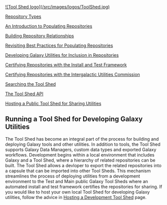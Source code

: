 <div class='right'> <a href='/toolshed/'>![Tool Shed logo](/src/images/logos/ToolShed.jpg)</a></div>

[Repository Types](/toolshed/repository-types/)

[An Introduction to Populating Repositories](/toolshed/repository-contents/)

[Building Repository Relationships](/toolshed/defining-repository-dependencies/)

[Revisiting Best Practices for Populating Repositories](/toolshed/repository-population-best-practices2/)

[Developing Galaxy Utilities for Inclusion in Repositories](/toolshed/galaxy-utilities-in-repositories/)

[Certifying Repositories with the Install and Test Framework](/toolshed/install-and-test-certification/)

[Certifying Repositories with the Intergalactic Utilities Commission](/toolshed/reviewing-toolshed-repositories/)

[Searching the Tool Shed](/toolshed/searching-the-toolshed/)

[The Tool Shed API](/toolshed/api/)

[Hosting a Public Tool Shed for Sharing Utilities](/toolshed/hosting-a-local-toolshed/)

## Running a Tool Shed for Developing Galaxy Utilities

The Tool Shed has become an integral part of the process for building and deploying Galaxy tools and other utilities. In addition to tools, the Tool Shed supports Galaxy Data Managers, custom data types and exported Galaxy workflows. Development begins within a local environment that includes Galaxy and a Tool Shed, where a hierarchy of related repositories can be built. The Tool Shed allows a devloper to export the related repositories into a capsule that can be imported into other Tool Sheds. This mechanism streamlines the process of deploying utilities from a development environment to the Test and Main public Galaxy Tool Sheds where an automated install and test framework certifies the repositories for sharing. If you would like to host your own local Tool Shed for developing Galaxy utilities, follow the advice in [Hosting a Development Tool Shed](/toolshed/hosting-a-local-development-toolshed/) page.
